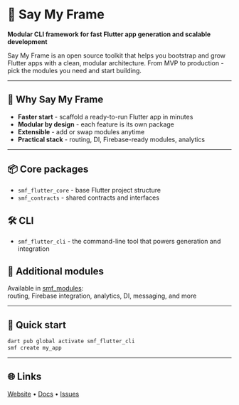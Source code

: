 # 🚀 Say My Frame

**Modular CLI framework for fast Flutter app generation and scalable development**

Say My Frame is an open source toolkit that helps you bootstrap and grow Flutter apps with a clean, modular architecture. From MVP to production - pick the modules you need and start building.

---

## 🔹 Why Say My Frame
- **Faster start** - scaffold a ready-to-run Flutter app in minutes  
- **Modular by design** - each feature is its own package  
- **Extensible** - add or swap modules anytime  
- **Practical stack** - routing, DI, Firebase-ready modules, analytics

---

## 📦 Core packages
- `smf_flutter_core` - base Flutter project structure  
- `smf_contracts` - shared contracts and interfaces

## 🛠 CLI
- `smf_flutter_cli` - the command-line tool that powers generation and integration

## 🔌 Additional modules
Available in [smf_modules](https://github.com/SayMyFrame/smf_modules):  
routing, Firebase integration, analytics, DI, messaging, and more

---

## 🚀 Quick start
```bash
dart pub global activate smf_flutter_cli
smf create my_app
```

---

## 🌐 Links
[Website](https://saymyframe.com) • [Docs](https://doc.saymyframe.com) • [Issues](https://github.com/SayMyFrame/smf_flutter_cli/issues)

